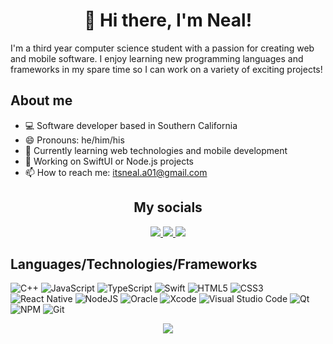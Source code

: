 <h1 align="center">👋 Hi there, I'm Neal!</h1>
I'm a third year computer science student with a passion for creating web and mobile software. I enjoy learning new programming languages and frameworks in my spare time so I can work on a variety of exciting projects!
<h2>About me</h2>

- 💻 Software developer based in Southern California
- 😄 Pronouns: he/him/his
- 🌱 Currently learning web technologies and mobile development
- 🔭 Working on SwiftUI or Node.js projects
- 📫 How to reach me: itsneal.a01@gmail.com

<h2 align="center">My socials</h2>
<p align="center">
<a href="https://www.instagram.com/neal.arc01/" target="blank">
    <img src="https://img.shields.io/badge/Instagram-%23E4405F.svg?style=for-the-badge&logo=Instagram&logoColor=white">
</a>
<a href="https://open.spotify.com/user/grlsvuvenq05rshcm29s2ch1m">
    <img src="https://img.shields.io/badge/Spotify-1ED760?style=for-the-badge&logo=spotify&logoColor=white">
</a>
<a href="https://discordapp.com/users/875510588036497438">
    <img src="https://img.shields.io/badge/Discord-%237289DA.svg?style=for-the-badge&logo=discord&logoColor=white">
</a>
</p>

## Languages/Technologies/Frameworks
![C++](https://img.shields.io/badge/c++-%2300599C.svg?style=for-the-badge&logo=c%2B%2B&logoColor=white)
![JavaScript](https://img.shields.io/badge/javascript-%23323330.svg?style=for-the-badge&logo=javascript&logoColor=%23F7DF1E)
![TypeScript](https://img.shields.io/badge/typescript-%23007ACC.svg?style=for-the-badge&logo=typescript&logoColor=white)
![Swift](https://img.shields.io/badge/swift-F54A2A?style=for-the-badge&logo=swift&logoColor=white)
![HTML5](https://img.shields.io/badge/html5-%23E34F26.svg?style=for-the-badge&logo=html5&logoColor=white)
![CSS3](https://img.shields.io/badge/css3-%231572B6.svg?style=for-the-badge&logo=css3&logoColor=white)
![React Native](https://img.shields.io/badge/react_native-%2320232a.svg?style=for-the-badge&logo=react&logoColor=%2361DAFB)
![NodeJS](https://img.shields.io/badge/node.js-6DA55F?style=for-the-badge&logo=node.js&logoColor=white)
![Oracle](https://img.shields.io/badge/Oracle-F80000?style=for-the-badge&logo=oracle&logoColor=white)
![Xcode](https://img.shields.io/badge/Xcode-007ACC?style=for-the-badge&logo=Xcode&logoColor=white)
![Visual Studio Code](https://img.shields.io/badge/Visual%20Studio%20Code-0078d7.svg?style=for-the-badge&logo=visual-studio-code&logoColor=white)
![Qt](https://img.shields.io/badge/Qt-%23217346.svg?style=for-the-badge&logo=Qt&logoColor=white)
![NPM](https://img.shields.io/badge/NPM-%23000000.svg?style=for-the-badge&logo=npm&logoColor=white)
![Git](https://img.shields.io/badge/git-%23F05033.svg?style=for-the-badge&logo=git&logoColor=white)

<p align="center">
    <img src="https://github-readme-stats.vercel.app/api/top-langs/?username=nealarch01&langs_count=8&theme=nord&exclude_repo=DSA_CS311&layout=compact">
</p>
